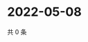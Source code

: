 # 2022-05-08

共 0 条

<!-- BEGIN WEIBO -->
<!-- 最后更新时间 Sun May 08 2022 11:33:16 GMT+0800 (China Standard Time) -->

<!-- END WEIBO -->
